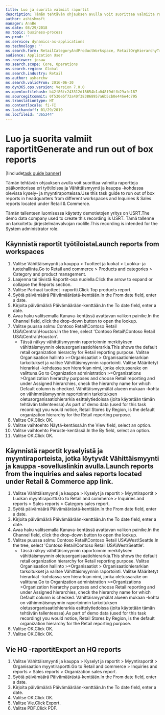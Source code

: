 ```yaml
---
title: Luo ja suorita valmiit raportit
description: Tämän tehtävän ohjauksen avulla voit suorittaa valmiita raportteja pääkonttorissa eri työtiloissa ja Vähittäismyynti ja kauppa -kohdassa olevissa kysely- ja myyntiraporteissa.
author: ashishmsft
manager: AnnBe
ms.date: 08/29/2018
ms.topic: business-process
ms.prod: ''
ms.service: dynamics-ax-applications
ms.technology: ''
ms.search.form: RetailCategoryAndProductWorkspace, RetailOrgHierarchyTreeLookup, SrsReportViewerForm
audience: Application User
ms.reviewer: josaw
ms.search.scope: Core, Operations
ms.search.region: Global
ms.search.industry: Retail
ms.author: asharchw
ms.search.validFrom: 2016-06-30
ms.dyn365.ops.version: Version 7.0.0
ms.openlocfilehash: b42f86fc243312d18654b1a048f9dffb29afd187
ms.sourcegitcommit: 0f530e5f72a40f383868957a6b5cb0e446e4c795
ms.translationtype: HT
ms.contentlocale: fi-FI
ms.lasthandoff: 01/29/2019
ms.locfileid: "365244"
---
```

# <a name="generate-and-run-out-of-box-reports"></a><span data-ttu-id="c1cc8-103">Luo ja suorita valmiit raportit</span><span class="sxs-lookup"><span data-stu-id="c1cc8-103">Generate and run out of box reports</span></span>

[!include[task guide banner](../includes/task-guide-banner.md)]

<span data-ttu-id="c1cc8-104">Tämän tehtävän ohjauksen avulla voit suorittaa valmiita raportteja pääkonttorissa eri työtiloissa ja Vähittäismyynti ja kauppa -kohdassa olevissa kysely- ja myyntiraporteissa.</span><span class="sxs-lookup"><span data-stu-id="c1cc8-104">Use this task guide to run out of box reports in headquarters from different workspaces and Inquiries & Sales reports located under Retail & Commerce.</span></span>



<span data-ttu-id="c1cc8-105">Tämän tallenteen luomisessa käytetty demotietojen yritys on USRT.</span><span class="sxs-lookup"><span data-stu-id="c1cc8-105">The demo data company used to create this recording is USRT.</span></span> <span data-ttu-id="c1cc8-106">Tämä tallenne on tarkoitettu järjestelmänvalvojan roolille.</span><span class="sxs-lookup"><span data-stu-id="c1cc8-106">This recording is intended for the System administrator role.</span></span>


## <a name="launch-reports-from-workspaces"></a><span data-ttu-id="c1cc8-107">Käynnistä raportit työtiloista</span><span class="sxs-lookup"><span data-stu-id="c1cc8-107">Launch reports from workspaces</span></span>
1. <span data-ttu-id="c1cc8-108">Valitse Vähittäismyynti ja kauppa > Tuotteet ja luokat > Luokka- ja tuotehallinta.</span><span class="sxs-lookup"><span data-stu-id="c1cc8-108">Go to Retail and commerce > Products and categories > Category and product management.</span></span>
2. <span data-ttu-id="c1cc8-109">Laajenna tai tiivistä Raportit-osa nuolella.</span><span class="sxs-lookup"><span data-stu-id="c1cc8-109">Click the arrow to expand or collapse the Reports section.</span></span>
3. <span data-ttu-id="c1cc8-110">Valitse Parhaat tuotteet -raportti.</span><span class="sxs-lookup"><span data-stu-id="c1cc8-110">Click Top products report.</span></span>
4. <span data-ttu-id="c1cc8-111">Syötä päivämäärä Päivämäärästä-kenttään.</span><span class="sxs-lookup"><span data-stu-id="c1cc8-111">In the From date field, enter a date.</span></span>
5. <span data-ttu-id="c1cc8-112">Kirjoita päivämäärä Päivämäärään-kenttään.</span><span class="sxs-lookup"><span data-stu-id="c1cc8-112">In the To date field, enter a date.</span></span>
6. <span data-ttu-id="c1cc8-113">Avaa haku valitsemalla Kanava-kentässä avattavan valikon painike.</span><span class="sxs-lookup"><span data-stu-id="c1cc8-113">In the Channel field, click the drop-down button to open the lookup.</span></span>
7. <span data-ttu-id="c1cc8-114">Valitse puussa solmu Contoso Retail\Contoso Retail USA\Central\Houston.</span><span class="sxs-lookup"><span data-stu-id="c1cc8-114">In the tree, select 'Contoso Retail\Contoso Retail USA\Central\Houston'.</span></span>
    * <span data-ttu-id="c1cc8-115">Tässä näkyy vähittäismyynnin raportoinnin merkityksen vähittäismyynnin oletusorganisaatiohierarkia.</span><span class="sxs-lookup"><span data-stu-id="c1cc8-115">This shows the default retail organization hierarchy for Retail reporting purpose.</span></span>   <span data-ttu-id="c1cc8-116">Valitse Organisaation hallinto >Organisaatiot > Organisaatiohierarkian tarkoitukset ja valitse Vähittäismyynnin raportointi. Valitse Määritetyt hierarkiat -kohdassa sen hierarkian nimi, jonka oletussarake on valittuna.</span><span class="sxs-lookup"><span data-stu-id="c1cc8-116">Go to Organization administration >Organizations >Organization hierarchy purposes and choose Retail reporting and under Assigned hierarchies, check the hierarchy name for which Default column is checked.</span></span>      <span data-ttu-id="c1cc8-117">Vähittäismyymälät alueen mukaan -kohta on vähimmäismyynnin raportoinnin tarkoituksen oletusorganisaatiohierarkia esittelytiedoissa (joita käytetään tämän tehtävän tallenteessa).</span><span class="sxs-lookup"><span data-stu-id="c1cc8-117">As part of demo data (used for this task recording) you would notice, Retail Stores by Region, is the default organization hierarchy for the Retail reporting purpose.</span></span>     
8. <span data-ttu-id="c1cc8-118">Valitse OK.</span><span class="sxs-lookup"><span data-stu-id="c1cc8-118">Click OK.</span></span>
9. <span data-ttu-id="c1cc8-119">Valitse vaihtoehto Näytä-kentässä.</span><span class="sxs-lookup"><span data-stu-id="c1cc8-119">In the View field, select an option.</span></span>
10. <span data-ttu-id="c1cc8-120">Valitse vaihtoehto Peruste-kentässä.</span><span class="sxs-lookup"><span data-stu-id="c1cc8-120">In the By field, select an option.</span></span>
11. <span data-ttu-id="c1cc8-121">Valitse OK.</span><span class="sxs-lookup"><span data-stu-id="c1cc8-121">Click OK.</span></span>

## <a name="launch-reports-from-the-inquiries-and-sales-reports-located-under-retail--commerce-app-link"></a><span data-ttu-id="c1cc8-122">Käynnistä raportit kyselyistä ja myyntiraporteista, jotka löytyvät Vähittäismyynti ja kauppa -sovelluslinkin avulla.</span><span class="sxs-lookup"><span data-stu-id="c1cc8-122">Launch reports from the inquiries and sales reports located under Retail & Commerce app link.</span></span>
1. <span data-ttu-id="c1cc8-123">Valitse Vähittäismyynti ja kauppa > Kyselyt ja raportit > Myyntiraportit > Luokan myyntiraportti.</span><span class="sxs-lookup"><span data-stu-id="c1cc8-123">Go to Retail and commerce > Inquiries and reports > Sales reports > Category sales report.</span></span>
2. <span data-ttu-id="c1cc8-124">Syötä päivämäärä Päivämäärästä-kenttään.</span><span class="sxs-lookup"><span data-stu-id="c1cc8-124">In the From date field, enter a date.</span></span>
3. <span data-ttu-id="c1cc8-125">Kirjoita päivämäärä Päivämäärään-kenttään.</span><span class="sxs-lookup"><span data-stu-id="c1cc8-125">In the To date field, enter a date.</span></span>
4. <span data-ttu-id="c1cc8-126">Avaa haku valitsemalla Kanava-kentässä avattavan valikon painike.</span><span class="sxs-lookup"><span data-stu-id="c1cc8-126">In the Channel field, click the drop-down button to open the lookup.</span></span>
5. <span data-ttu-id="c1cc8-127">Valitse puussa solmu Contoso Retail\Contoso Retail USA\West\Seattle.</span><span class="sxs-lookup"><span data-stu-id="c1cc8-127">In the tree, select 'Contoso Retail\Contoso Retail USA\West\Seattle'.</span></span>
    * <span data-ttu-id="c1cc8-128">Tässä näkyy vähittäismyynnin raportoinnin merkityksen vähittäismyynnin oletusorganisaatiohierarkia.</span><span class="sxs-lookup"><span data-stu-id="c1cc8-128">This shows the default retail organization hierarchy for Retail reporting purpose.</span></span>   <span data-ttu-id="c1cc8-129">Valitse Organisaation hallinto >Organisaatiot > Organisaatiohierarkian tarkoitukset ja valitse Vähittäismyynnin raportointi. Valitse Määritetyt hierarkiat -kohdassa sen hierarkian nimi, jonka oletussarake on valittuna.</span><span class="sxs-lookup"><span data-stu-id="c1cc8-129">Go to Organization administration >Organizations >Organization hierarchy purposes and choose Retail reporting and under Assigned hierarchies, check the hierarchy name for which Default column is checked.</span></span>      <span data-ttu-id="c1cc8-130">Vähittäismyymälät alueen mukaan -kohta on vähimmäismyynnin raportoinnin tarkoituksen oletusorganisaatiohierarkia esittelytiedoissa (joita käytetään tämän tehtävän tallenteessa).</span><span class="sxs-lookup"><span data-stu-id="c1cc8-130">As part of demo data (used for this task recording) you would notice, Retail Stores by Region, is the default organization hierarchy for the Retail reporting purpose.</span></span>     
6. <span data-ttu-id="c1cc8-131">Valitse OK.</span><span class="sxs-lookup"><span data-stu-id="c1cc8-131">Click OK.</span></span>
7. <span data-ttu-id="c1cc8-132">Valitse OK.</span><span class="sxs-lookup"><span data-stu-id="c1cc8-132">Click OK.</span></span>

## <a name="export-an-hq-reports"></a><span data-ttu-id="c1cc8-133">Vie HQ -raportit</span><span class="sxs-lookup"><span data-stu-id="c1cc8-133">Export an HQ reports</span></span>
1. <span data-ttu-id="c1cc8-134">Valitse Vähittäismyynti ja kauppa > Kyselyt ja raportit > Myyntiraportit > Organisaation myyntiraportti.</span><span class="sxs-lookup"><span data-stu-id="c1cc8-134">Go to Retail and commerce > Inquiries and reports > Sales reports > Organization sales report.</span></span>
2. <span data-ttu-id="c1cc8-135">Syötä päivämäärä Päivämäärästä-kenttään.</span><span class="sxs-lookup"><span data-stu-id="c1cc8-135">In the From date field, enter a date.</span></span>
3. <span data-ttu-id="c1cc8-136">Kirjoita päivämäärä Päivämäärään-kenttään.</span><span class="sxs-lookup"><span data-stu-id="c1cc8-136">In the To date field, enter a date.</span></span>
4. <span data-ttu-id="c1cc8-137">Valitse OK.</span><span class="sxs-lookup"><span data-stu-id="c1cc8-137">Click OK.</span></span>
5. <span data-ttu-id="c1cc8-138">Valitse Vie.</span><span class="sxs-lookup"><span data-stu-id="c1cc8-138">Click Export.</span></span>
6. <span data-ttu-id="c1cc8-139">Valitse PDF.</span><span class="sxs-lookup"><span data-stu-id="c1cc8-139">Click PDF.</span></span>

